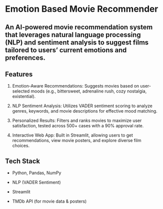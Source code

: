 # Emotion Based Movie Recommender
## An AI-powered movie recommendation system that leverages natural language processing (NLP) and sentiment analysis to suggest films tailored to users’ current emotions and preferences.

## Features

1) Emotion-Aware Recommendations: Suggests movies based on user-selected moods (e.g., bittersweet, adrenaline rush, cozy nostalgia, existential).

2) NLP Sentiment Analysis: Utilizes VADER sentiment scoring to analyze genres, keywords, and movie descriptions for effective mood matching.

3) Personalized Results: Filters and ranks movies to maximize user satisfaction, tested across 500+ cases with a 90% approval rate.

4) Interactive Web App: Built in Streamlit, allowing users to get recommendations, view movie posters, and explore diverse film choices.

## Tech Stack
- Python, Pandas, NumPy

- NLP (VADER Sentiment)

- Streamlit

- TMDb API (for movie data & posters)
